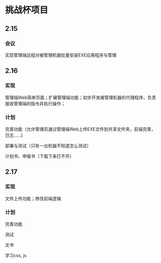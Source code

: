 # 挑战杯项目
## 2.15
### 会议
  实现管理端远程对被管理机器批量安装EXE应用程序与管理
  
## 2.16
### 实现
  管理端Web简单页面；扩展管理端功能；初步开发被管理机器的代理程序，负责接收管理端的指令并执行操作；
  
### 计划
  完善功能（允许管理员通过管理端Web上传EXE文件到共享文件夹，前端完善，日志......)
  
  部署与测试（只有一台机器不知道怎么测试）
  
  计划书、申报书（下载下来打不开）
## 2.17
### 实现
  文件上传功能；修改前端逻辑

### 计划
  完善功能

  测试

  文书

  学习css, js
  
